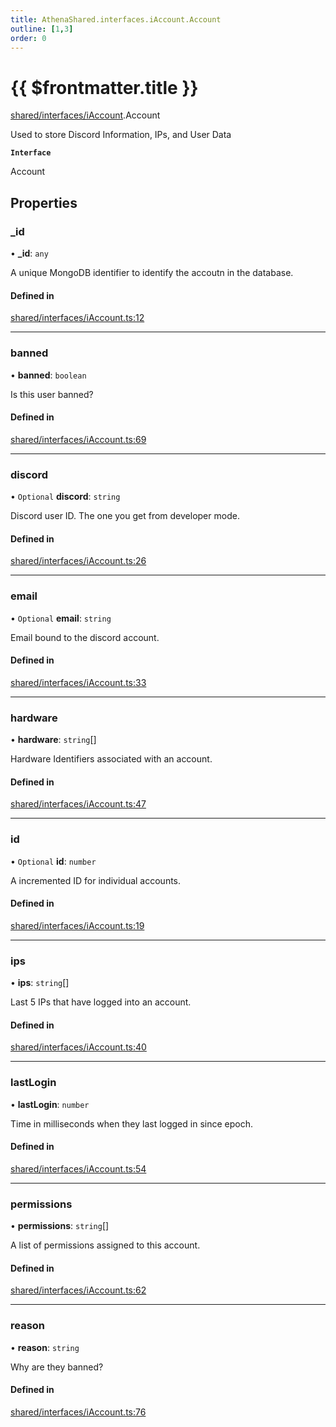 ```yaml
---
title: AthenaShared.interfaces.iAccount.Account
outline: [1,3]
order: 0
---
```


# {{ $frontmatter.title }}


[shared/interfaces/iAccount](../modules/shared_interfaces_iAccount.md).Account

Used to store Discord Information, IPs, and User Data

**`Interface`**

Account

## Properties

### \_id

• **\_id**: `any`

A unique MongoDB identifier to identify the accoutn in the database.

#### Defined in

[shared/interfaces/iAccount.ts:12](https://github.com/Stuyk/altv-athena/blob/6c506bf/src/core/shared/interfaces/iAccount.ts#L12)

___

### banned

• **banned**: `boolean`

Is this user banned?

#### Defined in

[shared/interfaces/iAccount.ts:69](https://github.com/Stuyk/altv-athena/blob/6c506bf/src/core/shared/interfaces/iAccount.ts#L69)

___

### discord

• `Optional` **discord**: `string`

Discord user ID. The one you get from developer mode.

#### Defined in

[shared/interfaces/iAccount.ts:26](https://github.com/Stuyk/altv-athena/blob/6c506bf/src/core/shared/interfaces/iAccount.ts#L26)

___

### email

• `Optional` **email**: `string`

Email bound to the discord account.

#### Defined in

[shared/interfaces/iAccount.ts:33](https://github.com/Stuyk/altv-athena/blob/6c506bf/src/core/shared/interfaces/iAccount.ts#L33)

___

### hardware

• **hardware**: `string`[]

Hardware Identifiers associated with an account.

#### Defined in

[shared/interfaces/iAccount.ts:47](https://github.com/Stuyk/altv-athena/blob/6c506bf/src/core/shared/interfaces/iAccount.ts#L47)

___

### id

• `Optional` **id**: `number`

A incremented ID for individual accounts.

#### Defined in

[shared/interfaces/iAccount.ts:19](https://github.com/Stuyk/altv-athena/blob/6c506bf/src/core/shared/interfaces/iAccount.ts#L19)

___

### ips

• **ips**: `string`[]

Last 5 IPs that have logged into an account.

#### Defined in

[shared/interfaces/iAccount.ts:40](https://github.com/Stuyk/altv-athena/blob/6c506bf/src/core/shared/interfaces/iAccount.ts#L40)

___

### lastLogin

• **lastLogin**: `number`

Time in milliseconds when they last logged in since epoch.

#### Defined in

[shared/interfaces/iAccount.ts:54](https://github.com/Stuyk/altv-athena/blob/6c506bf/src/core/shared/interfaces/iAccount.ts#L54)

___

### permissions

• **permissions**: `string`[]

A list of permissions assigned to this account.

#### Defined in

[shared/interfaces/iAccount.ts:62](https://github.com/Stuyk/altv-athena/blob/6c506bf/src/core/shared/interfaces/iAccount.ts#L62)

___

### reason

• **reason**: `string`

Why are they banned?

#### Defined in

[shared/interfaces/iAccount.ts:76](https://github.com/Stuyk/altv-athena/blob/6c506bf/src/core/shared/interfaces/iAccount.ts#L76)
